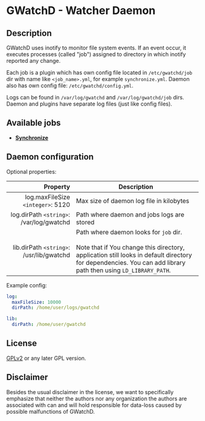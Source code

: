 # GWatchD - Watcher Daemon

## Description
GWatchD uses inotify to monitor file system events. If an event occur, it executes processes (called "job") assigned to directory in which inotify reported any change.

Each job is a plugin which has own config file located in `/etc/gwatchd/job` dir with name like `<job_name>.yml`, for example `synchronize.yml`. Daemon also has own config file: `/etc/gwatchd/config.yml`.

Logs can be found in `/var/log/gwatchd` and `/var/log/gwatchd/job` dirs. Daemon and plugins have separate log files (just like config files).

## Available jobs
- [**Synchronize**](https://github.com/gorzechowski/gwatchd/wiki/Synchronize-Job)

## Daemon configuration

Optional properties:

| Property                                  | Description                                |
| ----------------------------------------: | ------------------------------------------ |
| log.maxFileSize `<integer>`: 5120         | Max size of daemon log file in kilobytes   |
| log.dirPath `<string>`: /var/log/gwatchd  | Path where daemon and jobs logs are stored |
| lib.dirPath `<string>`: /usr/lib/gwatchd  | Path where daemon looks for `job` dir. <br /><br />Note that if You change this directory, application still looks in default directory for dependencies. You can add library path then using `LD_LIBRARY_PATH`. |

Example config:
```yaml
log:
  maxFileSize: 10000
  dirPath: /home/user/logs/gwatchd

lib:
  dirPath: /home/user/gwatchd
``` 

## License
[GPLv2](http://www.fsf.org/licensing/licenses/info/GPLv2.html) or any later GPL version.

## Disclaimer
Besides the usual disclaimer in the license, we want to specifically emphasize that neither the authors nor any organization the authors are associated with can and will hold responsible for data-loss caused by possible malfunctions of GWatchD.
